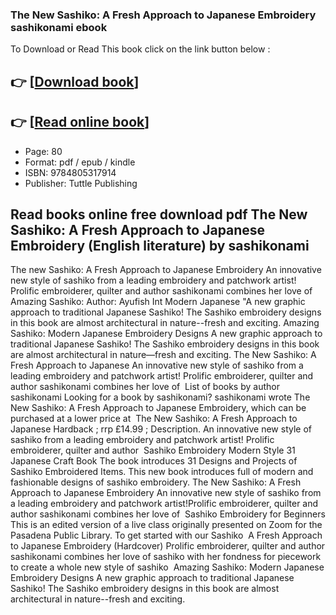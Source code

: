 ### The New Sashiko: A Fresh Approach to Japanese Embroidery sashikonami ebook

To Download or Read This book click on the link button below :

## 👉  [**[Download book](http://get-pdfs.com/download.php?group=book&from=github.com&id=707815&lnk=1066 "Download book")**]

## 👉  [**[Read online book](http://get-pdfs.com/download.php?group=book&from=github.com&id=707815&lnk=1066 "Read online book")**]


* Page: 80
* Format: pdf / epub / kindle
* ISBN: 9784805317914
* Publisher: Tuttle Publishing



## Read books online free download pdf The New Sashiko: A Fresh Approach to Japanese Embroidery (English literature) by sashikonami



 The new Sashiko: A Fresh Approach to Japanese Embroidery An innovative new style of sashiko from a leading embroidery and patchwork artist! Prolific embroiderer, quilter and author sashikonami combines her love of 
 Amazing Sashiko: Author: Ayufish Int Modern Japanese &quot;A new graphic approach to traditional Japanese Sashiko! The Sashiko embroidery designs in this book are almost architectural in nature--fresh and exciting.
 Amazing Sashiko: Modern Japanese Embroidery Designs A new graphic approach to traditional Japanese Sashiko! The Sashiko embroidery designs in this book are almost architectural in nature—fresh and exciting.
 The New Sashiko: A Fresh Approach to Japanese An innovative new style of sashiko from a leading embroidery and patchwork artist! Prolific embroiderer, quilter and author sashikonami combines her love of 
 List of books by author sashikonami Looking for a book by sashikonami? sashikonami wrote The New Sashiko: A Fresh Approach to Japanese Embroidery, which can be purchased at a lower price at 
 The New Sashiko: A Fresh Approach to Japanese Hardback ; rrp £14.99 ; Description. An innovative new style of sashiko from a leading embroidery and patchwork artist! Prolific embroiderer, quilter and author 
 Sashiko Embroidery Modern Style 31 Japanese Craft Book The book introduces 31 Designs and Projects of Sashiko Embroidered Items. This new book introduces full of modern and fashionable designs of sashiko embroidery.
 The New Sashiko: A Fresh Approach to Japanese Embroidery An innovative new style of sashiko from a leading embroidery and patchwork artist!Prolific embroiderer, quilter and author sashikonami combines her love of 
 Sashiko Embroidery for Beginners This is an edited version of a live class originally presented on Zoom for the Pasadena Public Library. To get started with our Sashiko 
 A Fresh Approach to Japanese Embroidery (Hardcover) Prolific embroiderer, quilter and author sashikonami combines her love of sashiko with her fondness for piecework to create a whole new style of sashiko 
 Amazing Sashiko: Modern Japanese Embroidery Designs A new graphic approach to traditional Japanese Sashiko! The Sashiko embroidery designs in this book are almost architectural in nature--fresh and exciting.





